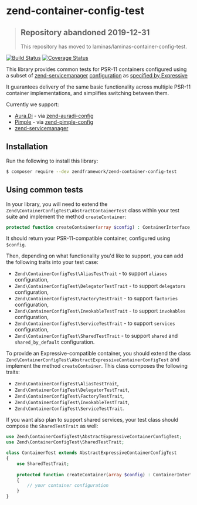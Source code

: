 # zend-container-config-test

> ## Repository abandoned 2019-12-31
>
> This repository has moved to laminas/laminas-container-config-test.

[![Build Status](https://secure.travis-ci.org/zendframework/zend-container-config-test.svg?branch=master)](https://secure.travis-ci.org/zendframework/zend-container-config-test)
[![Coverage Status](https://coveralls.io/repos/github/zendframework/zend-container-config-test/badge.svg?branch=master)](https://coveralls.io/github/zendframework/zend-container-config-test?branch=master)

This library provides common tests for PSR-11 containers configured using a
subset of [zend-servicemanager](https://github.com/zendframework/zend-servicemanager)
[configuration](https://docs.zendframework.com/zend-servicemanager/configuring-the-service-manager/)
as [specified by Expressive](https://docs.zendframework.com/zend-expressive/v3/features/container/config/)

It guarantees delivery of the same basic functionality across multiple PSR-11
container implementations, and simplifies switching between them.

Currently we support:
- [Aura.Di](https://github.com/auraphp/Aura.Di) - via [zend-auradi-config](https://github.com/zendframework/zend-auradi-config)
- [Pimple](https://pimple.symfony.com/) - via [zend-pimple-config](https://github.com/zendframework/zend-pimple-config)
- [zend-servicemanager](https://github.com/zendframework/zend-servicemanager)

## Installation

Run the following to install this library:

```bash
$ composer require --dev zendframework/zend-container-config-test
```

## Using common tests

In your library, you will need to extend the
`Zend\ContainerConfigTest\AbstractContainerTest` class within your test suite and
implement the method `createContainer`:

```php
protected function createContainer(array $config) : ContainerInterface;
```

It should return your PSR-11-compatible container, configured using `$config`.

Then, depending on what functionality you'd like to support, you can add the
following traits into your test case:

- `Zend\ContainerConfigTest\AliasTestTrait` - to support `aliases` configuration,
- `Zend\ContainerConfigTest\DelegatorTestTrait` - to support `delegators` configuration,
- `Zend\ContainerConfigTest\FactoryTestTrait` - to support `factories` configuration,
- `Zend\ContainerConfigTest\InvokableTestTrait` - to support `invokables` configuration,
- `Zend\ContainerConfigTest\ServiceTestTrait` - to support `services` configuration,
- `Zend\ContainerConfigTest\SharedTestTrait` - to support `shared` and `shared_by_default` configuration.

To provide an Expressive-compatible container, you should extend the class
`Zend\ContainerConfigTest\AbstractExpressiveContainerConfigTest`
and implement the method `createContainer`. This class composes the following traits:

- `Zend\ContainerConfigTest\AliasTestTrait`,
- `Zend\ContainerConfigTest\DelegatorTestTrait`,
- `Zend\ContainerConfigTest\FactoryTestTrait`,
- `Zend\ContainerConfigTest\InvokableTestTrait`,
- `Zend\ContainerConfigTest\ServiceTestTrait`.

If you want also plan to support shared services, your test class should compose
the `SharedTestTrait` as well:

```php
use Zend\ContainerConfigTest\AbstractExpressiveContainerConfigTest;
use Zend\ContainerConfigTest\SharedTestTrait;

class ContainerTest extends AbstractExpressiveContainerConfigTest
{
    use SharedTestTrait;
    
    protected function createContainer(array $config) : ContainerInterface
    {
        // your container configuration
    }
}
```